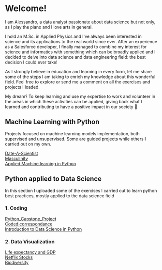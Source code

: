 # Welcome! 

I am Alessandro, a data analyst passionate about data science but not only, as I play the piano and I love arts in general.

I hold an M.Sc. in Applied Physics and I've always been interested in science and its applications to the real world since ever. After an experience as a Salesforce developer, I finally managed to combine my interest for science and informatics with something which can be broadly applied and I decided to delve into data science and data engineering field: the best decision I could ever take!

As I strongly believe in education and learning in every form, let me share some of the steps I am taking to enrich my knowledge about this wonderful field. Feel free to explore or send me a comment on all the exercises and projects I loaded.

My dream? To keep learning and use my expertise to work and volunteer in the areas in which these activities can be applied, giving back what I learned and contributing to have a positive impact in our society :slightly_smiling_face:

## Machine Learning with Python

Projects focused on machine learning models implementation, both supervised and unsupervised. Some are guided projects while others I carried out on my own.

[Date-A-Scientist](https://github.com/AleGuarnieri/aleguarnieri.github.io/tree/master/Date-a-Scientist)  
[Masculinity](https://github.com/AleGuarnieri/aleguarnieri.github.io/tree/master/Masculinity)  
[Applied Machine learning in Python](https://github.com/AleGuarnieri/aleguarnieri.github.io/tree/master/Applied%20Machine%20learning%20in%20Python)  


## Python applied to Data Science

In this section I uploaded some of the exercises I carried out to learn python best practices, mostly applied to the data science field

### 1. Coding
[Python_Capstone_Project](https://github.com/AleGuarnieri/aleguarnieri.github.io/tree/master/Python_Capstone_Project)  
[Coded correspondance](https://github.com/AleGuarnieri/aleguarnieri.github.io/tree/master/Coded%20correspondence)  
[Introduction to Data Science in Python](https://github.com/AleGuarnieri/aleguarnieri.github.io/tree/master/Introduction%20to%20Data%20Science%20in%20Python)  

### 2. Data Visualization
[Life expectancy and GDP](https://github.com/AleGuarnieri/aleguarnieri.github.io/tree/master/Life%20expectancy%20and%20GDP)  
[Netflix Stocks](https://github.com/AleGuarnieri/aleguarnieri.github.io/tree/master/Netflix%20Stocks)  
[Biodiversity](https://github.com/AleGuarnieri/aleguarnieri.github.io/tree/master/Biodiversity)  


